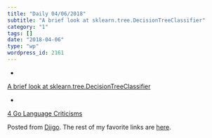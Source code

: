 ```yaml
---
title: "Daily 04/06/2018"
subtitle: "A brief look at sklearn.tree.DecisionTreeClassifier"
category: "1"
tags: []
date: "2018-04-06"
type: "wp"
wordpress_id: 2161
---
```

- 
[A brief look at sklearn.tree.DecisionTreeClassifier](https://hackernoon.com/a-brief-look-at-sklearn-tree-decisiontreeclassifier-c2ee262eab9a)

- 
[4 Go Language Criticisms](https://www.toptal.com/go/4-go-language-criticisms?utm_campaign=blog_post_4_go_language_criticisms&utm_campaign=Toptal%20Engineering%20Blog&utm_medium=email&utm_medium=email&utm_source=blog_subscribers&utm_source=hs_email&utm_content=61853014&_hsenc=p2ANqtz-9Hf2kj6gdU8jmImvtO5G_kahicvYB52m13npZTuMpHtjfdKKiKlmzNe3bMdMmGU9ovj2nGG9lCq9E8Szz5GONTzDt9hg&_hsmi=61853014)

Posted from [Diigo](https://www.diigo.com). The rest of my favorite links are [here](https://www.diigo.com/user/pitosalas).